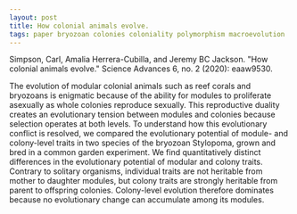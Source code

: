 ```yaml
---
layout: post
title: How colonial animals evolve.
tags: paper bryozoan colonies coloniality polymorphism macroevolution
---
```


Simpson, Carl, Amalia Herrera-Cubilla, and Jeremy BC Jackson. "How colonial animals evolve." Science Advances 6, no. 2 (2020): eaaw9530.
 
The evolution of modular colonial animals such as reef corals and bryozoans is enigmatic 
because of the ability for modules to proliferate asexually as whole colonies reproduce 
sexually. This reproductive duality creates an evolutionary tension between modules and 
colonies because selection operates at both levels. To understand how this evolutionary
conflict is resolved, we compared the evolutionary potential of module- and colony-level
traits in two species of the bryozoan Stylopoma, grown and bred in a common garden
experiment. We find quantitatively distinct differences in the evolutionary potential
of modular and colony traits. Contrary to solitary organisms, individual traits are
not heritable from mother to daughter modules, but colony traits are strongly heritable
from parent to offspring colonies. Colony-level evolution therefore dominates because 
no evolutionary change can accumulate among its modules.

